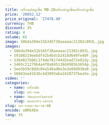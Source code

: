 ```yaml
---
title: เครื่องผลิตลูกชิ้น MB-28เครื่องทำลูกชิ้นเครื่องทำลูกชิ้น
price: '26652.12'
price_original: '27476.40'
currency: THB
discount: 3%
rating: 4
volume: 65
image: S0bda394e31b345f38aeaaac21302c893L.jpg
images:
  - S0bda394e31b345f38aeaaac21302c893L.jpg
  - S9108219eebdf42b4bdcb2418d649fe40F.jpg
  - S364827bb6c1f4de781744d2ead72e81dy.jpg
  - S465c21279b4a4f0a845138d4985b3654p.jpg
  - See5b59c8ddc04a548ad6e3e3e89d930a0.jpg
  - S6043ea41636c4d3093aba2428737bea5o.jpg
video: ''
categories:
  - name: เครื่องมือ
    slug: เคร-องม
  - name: วัดและการวิเคราะห์
    slug: ดและการว-เคราะห
slug: เคร-องผล-ตล-กช-mb
encode: oBRkXEm
lang: th
---
```

  